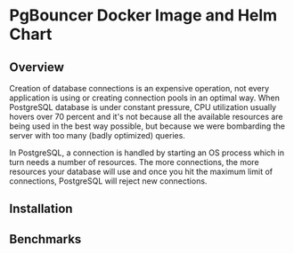 # PgBouncer Docker Image and Helm Chart

## Overview
Creation of database connections is an expensive operation, not every application is using or creating connection pools in an optimal way. When PostgreSQL database is under constant pressure, CPU utilization usually hovers over 70 percent and it's not because all the available resources are being used in the best way possible, but because we were bombarding the server with too many (badly optimized) queries.

In PostgreSQL, a connection is handled by starting an OS process which in turn needs a number of resources. The more connections, the more resources your database will use and once you hit the maximum limit of connections, PostgreSQL will reject new connections.

## Installation

## Benchmarks

